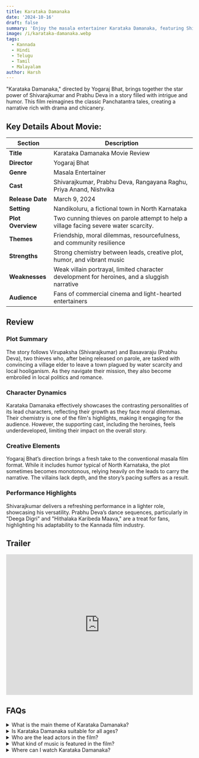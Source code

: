 ```yaml
---
title: Karataka Damanaka
date: '2024-10-16'
draft: false
summary: 'Enjoy the masala entertainer Karataka Damanaka, featuring Shivarajkumar and Prabhu Deva'
image: /i/karataka-damanaka.webp
tags:
  - Kannada
  - Hindi
  - Telugu
  - Tamil
  - Malayalam
author: Harsh
---
```


"Karataka Damanaka," directed by Yogaraj Bhat, brings together the star power of Shivarajkumar and Prabhu Deva in a story filled with intrigue and humor. This film reimagines the classic Panchatantra tales, creating a narrative rich with drama and chicanery.

## Key Details About Movie:

| **Section**       | **Description**                                                                              |
| ----------------- | -------------------------------------------------------------------------------------------- |
| **Title**         | Karataka Damanaka Movie Review                                                               |
| **Director**      | Yogaraj Bhat                                                                                 |
| **Genre**         | Masala Entertainer                                                                           |
| **Cast**          | Shivarajkumar, Prabhu Deva, Rangayana Raghu, Priya Anand, Nishvika                           |
| **Release Date**  | March 9, 2024                                                                                |
| **Setting**       | Nandikoluru, a fictional town in North Karnataka                                             |
| **Plot Overview** | Two cunning thieves on parole attempt to help a village facing severe water scarcity.        |
| **Themes**        | Friendship, moral dilemmas, resourcefulness, and community resilience                        |
| **Strengths**     | Strong chemistry between leads, creative plot, humor, and vibrant music                      |
| **Weaknesses**    | Weak villain portrayal, limited character development for heroines, and a sluggish narrative |
| **Audience**      | Fans of commercial cinema and light-hearted entertainers                                     |

## Review

### Plot Summary

The story follows Virupaksha (Shivarajkumar) and Basavaraju (Prabhu Deva), two thieves who, after being released on parole, are tasked with convincing a village elder to leave a town plagued by water scarcity and local hooliganism. As they navigate their mission, they also become embroiled in local politics and romance.

### Character Dynamics

Karataka Damanaka effectively showcases the contrasting personalities of its lead characters, reflecting their growth as they face moral dilemmas. Their chemistry is one of the film's highlights, making it engaging for the audience. However, the supporting cast, including the heroines, feels underdeveloped, limiting their impact on the overall story.

### Creative Elements

Yogaraj Bhat’s direction brings a fresh take to the conventional masala film format. While it includes humor typical of North Karnataka, the plot sometimes becomes monotonous, relying heavily on the leads to carry the narrative. The villains lack depth, and the story’s pacing suffers as a result.

### Performance Highlights

Shivarajkumar delivers a refreshing performance in a lighter role, showcasing his versatility. Prabhu Deva’s dance sequences, particularly in "Deega Digri" and "Hithalaka Karibeda Maava," are a treat for fans, highlighting his adaptability to the Kannada film industry.

## Trailer

<iframe width="100%" height="380" src="https://www.youtube.com/embed/11gLtAGg0Dc?si=RVumn-ktJcYMugPH" title={title} frameborder="0" allow="accelerometer; autoplay; clipboard-write; encrypted-media; gyroscope; picture-in-picture; web-share" referrerpolicy="strict-origin-when-cross-origin" allowfullscreen loading="lazy"></iframe>

## FAQs

<details>
  <summary>What is the main theme of Karataka Damanaka?</summary>
  <p>The film explores friendship, moral dilemmas, and community resilience amid adversity.</p>
</details>

<details>
  <summary>Is Karataka Damanaka suitable for all ages?</summary>
  <p>Yes, it is a family-friendly film that appeals to a wide audience.</p>
</details>

<details>
  <summary>Who are the lead actors in the film?</summary>
  <p>The film stars Shivarajkumar and Prabhu Deva in lead roles.</p>
</details>

<details>
  <summary>What kind of music is featured in the film?</summary>
  <p>The film features upbeat and catchy songs composed by V Harikrishna, which complement the narrative.</p>
</details>

<details>
  <summary>Where can I watch Karataka Damanaka?</summary>
  <p>The film is currently available in cinemas; check local listings for showtimes.</p>
</details>
